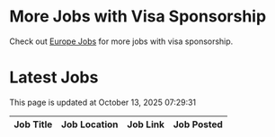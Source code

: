# More Jobs with Visa Sponsorship

Check out [Europe Jobs](https://github.com/sureshparimi/europejobs#latest-jobs) for more jobs with visa sponsorship.

# Latest Jobs

This page is updated at October 13, 2025 07:29:31

| Job Title | Job Location | Job Link | Job Posted |
| --- | --- | --- | --- |
